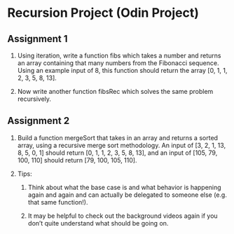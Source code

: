 # Recursion Project (Odin Project)

## Assignment 1

   1. Using iteration, write a function fibs which takes a number and returns an 
   array containing that many numbers from the Fibonacci sequence. Using an example 
   input of 8, this function should return the array [0, 1, 1, 2, 3, 5, 8, 13].

2. Now write another function fibsRec which solves the same problem recursively.

## Assignment 2

1. Build a function mergeSort that takes in an array and returns a sorted array,
 using a recursive merge sort methodology. An input of [3, 2, 1, 13, 8, 5, 0, 1] 
 should return [0, 1, 1, 2, 3, 5, 8, 13], and an input of [105, 79, 100, 110] 
 should return [79, 100, 105, 110].

2. Tips:

   1. Think about what the base case is and what behavior is happening again and
    again and can actually be delegated to someone else (e.g. that same function!).

   2. It may be helpful to check out the background videos again if you don’t 
    quite understand what should be going on.

